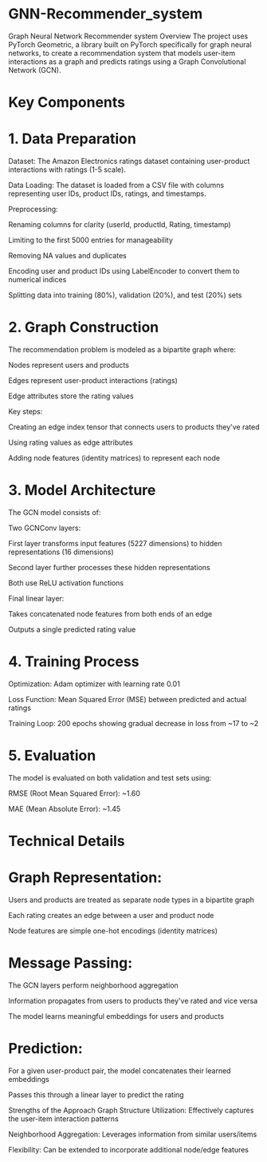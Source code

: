 # GNN-Recommender_system
Graph Neural Network Recommender system
Overview
The project uses PyTorch Geometric, a library built on PyTorch specifically for graph neural networks, to create a recommendation system that models user-item interactions as a graph and predicts ratings using a Graph Convolutional Network (GCN).

# Key Components
# 1. Data Preparation
Dataset: The Amazon Electronics ratings dataset containing user-product interactions with ratings (1-5 scale).

Data Loading: The dataset is loaded from a CSV file with columns representing user IDs, product IDs, ratings, and timestamps.

Preprocessing:

Renaming columns for clarity (userId, productId, Rating, timestamp)

Limiting to the first 5000 entries for manageability

Removing NA values and duplicates

Encoding user and product IDs using LabelEncoder to convert them to numerical indices

Splitting data into training (80%), validation (20%), and test (20%) sets

# 2. Graph Construction
The recommendation problem is modeled as a bipartite graph where:

Nodes represent users and products

Edges represent user-product interactions (ratings)

Edge attributes store the rating values

Key steps:

Creating an edge index tensor that connects users to products they've rated

Using rating values as edge attributes

Adding node features (identity matrices) to represent each node

# 3. Model Architecture
The GCN model consists of:

Two GCNConv layers:

First layer transforms input features (5227 dimensions) to hidden representations (16 dimensions)

Second layer further processes these hidden representations

Both use ReLU activation functions

Final linear layer:

Takes concatenated node features from both ends of an edge

Outputs a single predicted rating value

# 4. Training Process
Optimization: Adam optimizer with learning rate 0.01

Loss Function: Mean Squared Error (MSE) between predicted and actual ratings

Training Loop: 200 epochs showing gradual decrease in loss from ~17 to ~2

# 5. Evaluation
The model is evaluated on both validation and test sets using:

RMSE (Root Mean Squared Error): ~1.60

MAE (Mean Absolute Error): ~1.45

# Technical Details
# Graph Representation:

Users and products are treated as separate node types in a bipartite graph

Each rating creates an edge between a user and product node

Node features are simple one-hot encodings (identity matrices)

# Message Passing:

The GCN layers perform neighborhood aggregation

Information propagates from users to products they've rated and vice versa

The model learns meaningful embeddings for users and products

# Prediction:

For a given user-product pair, the model concatenates their learned embeddings

Passes this through a linear layer to predict the rating

Strengths of the Approach
Graph Structure Utilization: Effectively captures the user-item interaction patterns

Neighborhood Aggregation: Leverages information from similar users/items

Flexibility: Can be extended to incorporate additional node/edge features
